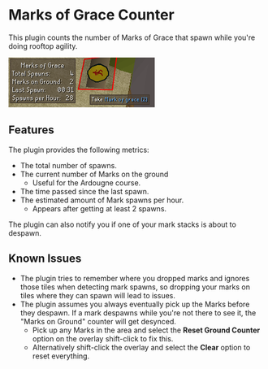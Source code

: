 # Marks of Grace Counter
This plugin counts the number of Marks of Grace
that spawn while you're doing rooftop agility.

![The plugin in action](/images/marks.png)

## Features
The plugin provides the following metrics:
* The total number of spawns.
* The current number of Marks on the ground
    * Useful for the Ardougne course.
* The time passed since the last spawn.
* The estimated amount of Mark spawns per hour.
    * Appears after getting at least 2 spawns.
 
The plugin can also notify you if one of your mark
stacks is about to despawn.
    
## Known Issues
* The plugin tries to remember where you dropped
marks and ignores those tiles when detecting mark
spawns, so dropping your marks on tiles where they
can spawn will lead to issues.
* The plugin assumes you always eventually pick
up the Marks before they despawn. If a mark
despawns while you're not there to see it,
the "Marks on Ground" counter will get desynced.
    * Pick up any Marks in the area and select
    the __Reset Ground Counter__ option on the
    overlay shift-click to fix this.
    * Alternatively shift-click the overlay and
    select the __Clear__ option to reset everything.
